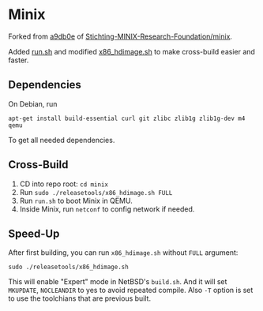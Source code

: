 # Minix
Forked from [a9db0e](https://github.com/charlescao460/minix/commit/a9db0ea1844000e2d27fca2684bad61f2ab7a515)
 of [Stichting-MINIX-Research-Foundation/minix](https://github.com/Stichting-MINIX-Research-Foundation/minix).
 
 Added [run.sh](run.sh) and modified [x86_hdimage.sh](releasetools/x86_hdimage.sh) to make cross-build easier and faster.
 
## Dependencies
On Debian, run


```shell
apt-get install build-essential curl git zlibc zlib1g zlib1g-dev m4 qemu
```

To get all needed dependencies.

## Cross-Build
1. CD into repo root: `cd minix`
2. Run `sudo ./releasetools/x86_hdimage.sh FULL`
3. Run `run.sh` to boot Minix in QEMU.
4. Inside Minix, run `netconf` to config network if needed.

## Speed-Up
After first building, you can run `x86_hdimage.sh` without `FULL` argument:

```shell
sudo ./releasetools/x86_hdimage.sh
```

This will enable "Expert" mode in NetBSD's `build.sh`. 
And it will set `MKUPDATE`, `NOCLEANDIR` to yes to avoid repeated compile. Also `-T` option is set to use the toolchians that are previous built.
